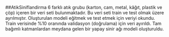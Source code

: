##AtikSiniflandirma
6 farklı atık grubu (karton, cam, metal, kâğıt, plastik ve çöp) içeren
bir veri seti bulunmaktadır. Bu veri seti train ve test olmak üzere ayrılmıştır.
Oluşturulan modeli eğitmek ve test etmek için veriyi okundu. Train verisinde %10 oranında validasyon (doğrulama) için veri ayırıldı. Tam bağımlı katmanlardan meydana gelen bir yapay sinir ağı modeli oluşturuldu.
